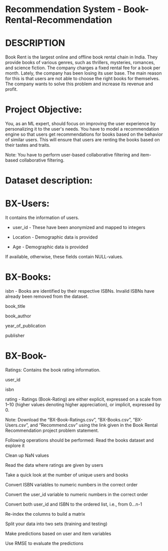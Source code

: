 #  Recommendation System -  Book-Rental-Recommendation
#  DESCRIPTION
Book Rent is the largest online and offline book rental chain in India. They provide books of various genres, such as thrillers, mysteries, romances, and science fiction. The company charges a fixed rental fee for a book per month. Lately, the company has been losing its user base. The main reason for this is that users are not able to choose the right books for themselves. The company wants to solve this problem and increase its revenue and profit.

# Project Objective:
You, as an ML expert, should focus on improving the user experience by personalizing it to the user's needs. You have to model a recommendation engine so that users get recommendations for books based on the behavior of similar users. This will ensure that users are renting the books based on their tastes and traits.

Note: You have to perform user-based collaborative filtering and item-based collaborative filtering.

# Dataset description:

# BX-Users: 
It contains the information of users.

 - user_id - These have been anonymized and mapped to integers

 - Location - Demographic data is provided

 - Age - Demographic data is provided

If available, otherwise, these fields contain NULL-values.

# BX-Books:

isbn - Books are identified by their respective ISBNs. Invalid ISBNs have already been removed from the dataset.

book_title

book_author

year_of_publication

publisher

# BX-Book-
Ratings: Contains the book rating information.

user_id

isbn

rating - Ratings (Book-Rating) are either explicit, expressed on a scale from 1–10 (higher values denoting higher appreciation), or implicit, expressed by 0.

Note: Download the “BX-Book-Ratings.csv”, “BX-Books.csv”, “BX-Users.csv”, and “Recommend.csv” using the link given in the Book Rental Recommendation project problem statement.

Following operations should be performed:
Read the books dataset and explore it

Clean up NaN values

Read the data where ratings are given by users

Take a quick look at the number of unique users and books

Convert ISBN variables to numeric numbers in the correct order

Convert the user_id variable to numeric numbers in the correct order

Convert both user_id and ISBN to the ordered list, i.e., from 0...n-1

Re-index the columns to build a matrix

Split your data into two sets (training and testing)

Make predictions based on user and item variables

Use RMSE to evaluate the predictions


